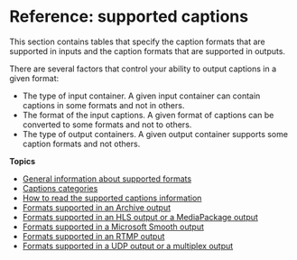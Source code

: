 # Reference: supported captions<a name="supported-captions"></a>

This section contains tables that specify the caption formats that are supported in inputs and the caption formats that are supported in outputs\.

There are several factors that control your ability to output captions in a given format: 
+ The type of input container\. A given input container can contain captions in some formats and not in others\.
+ The format of the input captions\. A given format of captions can be converted to some formats and not to others\.
+ The type of output containers\. A given output container supports some caption formats and not others\. 

**Topics**
+ [General information about supported formats](general-information-supported-formats.md)
+ [Captions categories](categories-captions.md)
+ [How to read the supported captions information](how-to-read-the-support-information.md)
+ [Formats supported in an Archive output](supported-formats-archive-output.md)
+ [Formats supported in an HLS output or a MediaPackage output](supported-formats-hls-output.md)
+ [Formats supported in a Microsoft Smooth output](supported-formats-smooth-output.md)
+ [Formats supported in an RTMP output](supported-formats-rtmp-output.md)
+ [Formats supported in a UDP output or a multiplex output](supported-formats-ts-output.md)